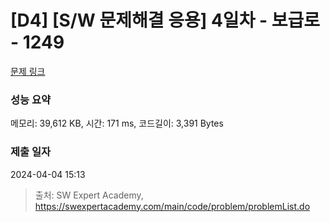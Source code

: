 # [D4] [S/W 문제해결 응용] 4일차 - 보급로 - 1249 

[문제 링크](https://swexpertacademy.com/main/code/problem/problemDetail.do?contestProbId=AV15QRX6APsCFAYD) 

### 성능 요약

메모리: 39,612 KB, 시간: 171 ms, 코드길이: 3,391 Bytes

### 제출 일자

2024-04-04 15:13



> 출처: SW Expert Academy, https://swexpertacademy.com/main/code/problem/problemList.do